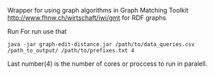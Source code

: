 Wrapper for using graph algorithms in Graph Matching Toolkit http://www.fhnw.ch/wirtschaft/iwi/gmt for RDF graphs

Run
For run use that
```$bash
java -jar graph-edit-distance.jar /path/to/data_queries.csv /path_to_output/ /path/to/prefixes.txt 4
```
Last number(4) is the number of cores or proccess to run in paralell.

